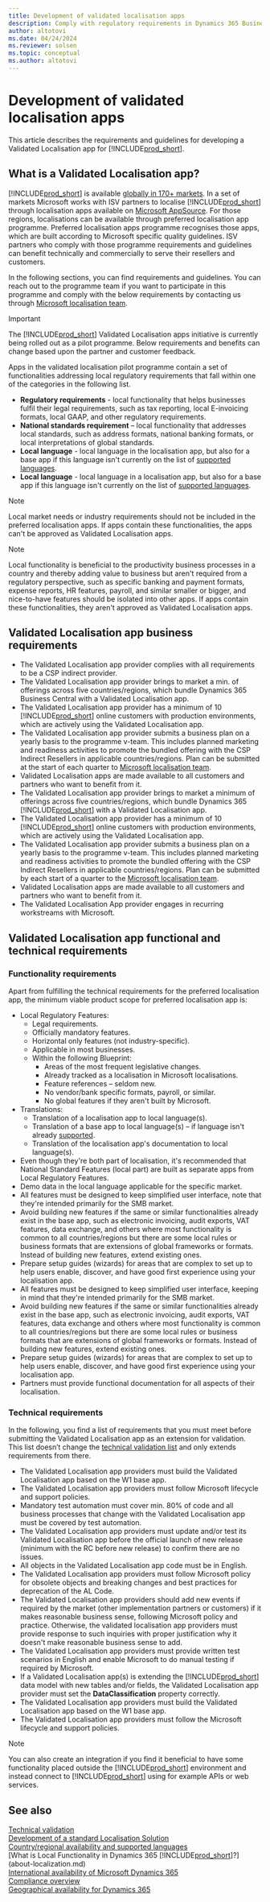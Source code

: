 ```yaml
---
title: Development of validated localisation apps
description: Comply with regulatory requirements in Dynamics 365 Business Central as a Validated Localisation App.
author: altotovi
ms.date: 04/24/2024
ms.reviewer: solsen
ms.topic: conceptual
ms.author: altotovi
---
```



# <a name="development-of-validated-localization-apps"></a>Development of validated localisation apps

This article describes the requirements and guidelines for developing a Validated Localisation app for [!INCLUDE[prod_short](includes/prod_short.md)].

## <a name="what-is-a-validated-localization-app"></a>What is a Validated Localisation app?

[!INCLUDE[prod_short](includes/prod_short.md)] is available [globally in 170+ markets](/dynamics365/business-central/dev-itpro/compliance/apptest-countries-and-translations?toc=/dynamics365/business-central/toc.json). In a set of markets Microsoft works with ISV partners to localise [!INCLUDE[prod_short](includes/prod_short.md)] through localisation apps available on [Microsoft AppSource](https://go.microsoft.com/fwlink/?linkid=2081646). For those regions, localisations can be available through preferred localisation app programme. Preferred localisation apps programme recognises those apps, which are built according to Microsoft specific quality guidelines. ISV partners who comply with those programme requirements and guidelines can benefit technically and commercially to serve their resellers and customers.  

In the following sections, you can find requirements and guidelines. You can reach out to the programme team if you want to participate in this programme and comply with the below requirements by contacting us through [Microsoft localisation team](mailto:d365bcloc@microsoft.com).   

> [!IMPORTANT]
> The [!INCLUDE[prod_short](includes/prod_short.md)] Validated Localisation apps initiative is currently being rolled out as a pilot programme. Below requirements and benefits can change based upon the partner and customer feedback.  

Apps in the validated localisation pilot programme contain a set of functionalities addressing local regulatory requirements that fall within one of the categories in the following list.  

- **Regulatory requirements** - local functionality that helps businesses fulfil their legal requirements, such as tax reporting, local E-invoicing formats, local GAAP, and other regulatory requirements.
- **National standards requirement** – local functionality that addresses local standards, such as address formats, national banking formats, or local interpretations of global standards.
- **Local language** - local language in the localisation app, but also for a base app if this language isn't currently on the list of [supported languages](/dynamics365/business-central/dev-itpro/compliance/apptest-countries-and-translations?toc=/dynamics365/business-central/toc.json).
- **Local language** - local language in a localisation app, but also for a base app if this language isn't currently on the list of [supported languages](/dynamics365/business-central/dev-itpro/compliance/apptest-countries-and-translations?toc=/dynamics365/business-central/toc.json).

> [!NOTE]
> Local market needs or industry requirements should not be included in the preferred localisation apps. If apps contain these functionalities, the apps can't be approved as Validated Localisation apps.

> [!NOTE]
> Local functionality is beneficial to the productivity business processes in a country and thereby adding value to business but aren't required from a regulatory perspective, such as specific banking and payment formats, expense reports, HR features, payroll, and similar smaller or bigger, and nice-to-have features should be isolated into other apps. If apps contain these functionalities, they aren't approved as Validated Localisation apps.   

## <a name="validated-localization-app-business-requirements"></a>Validated Localisation app business requirements

- The Validated Localisation app provider complies with all requirements to be a CSP indirect provider.  
- The Validated Localisation app provider brings to market a min. of offerings across five countries/regions, which bundle Dynamics 365 Business Central with a Validated Localisation app. 
- The Validated Localisation app provider has a minimum of 10 [!INCLUDE[prod_short](includes/prod_short.md)] online customers with production environments, which are actively using the Validated Localisation app. 
- The Validated Localisation app provider submits a business plan on a yearly basis to the programme v-team. This includes planned marketing and readiness activities to promote the bundled offering with the CSP Indirect Resellers in applicable countries/regions. Plan can be submitted at the start of each quarter to [Microsoft localisation team](mailto:d365bcloc@microsoft.com).  
- Validated Localisation apps are made available to all customers and partners who want to benefit from it.  
- The Validated Localisation app provider brings to market a minimum of offerings across five countries/regions, which bundle Dynamics 365 [!INCLUDE[prod_short](includes/prod_short.md)] with a Validated Localisation app. 
- The Validated Localisation app provider has a minimum of 10 [!INCLUDE[prod_short](includes/prod_short.md)] online customers with production environments, which are actively using the Validated Localisation app. 
- The Validated Localisation app provider submits a business plan on a yearly basis to the programme v-team. This includes planned marketing and readiness activities to promote the bundled offering with the CSP Indirect Resellers in applicable countries/regions. Plan can be submitted by each start of a quarter to the [Microsoft localisation team](mailto:d365bcloc@microsoft.com).  
- Validated Localisation apps are made available to all customers and partners who want to benefit from it.  
- The Validated Localisation App provider engages in recurring workstreams with Microsoft.

## <a name="validated-localization-app-functional-and-technical-requirements"></a>Validated Localisation app functional and technical requirements

### <a name="functionality-requirements"></a>Functionality requirements

Apart from fulfilling the technical requirements for the preferred localisation app, the minimum viable product scope for preferred localisation app is:  

- Local Regulatory Features:   
  - Legal requirements.   
  - Officially mandatory features. 
  - Horizontal only features (not industry-specific).  
  - Applicable in most businesses.  
  - Within the following Blueprint:   
    - Areas of the most frequent legislative changes. 
    - Already tracked as a localisation in Microsoft localisations. 
    - Feature references – seldom new.  
    - No vendor/bank specific formats, payroll, or similar. 
    - No global features if they aren't built by Microsoft. 
- Translations: 
  - Translation of a localisation app to local language(s). 
  - Translation of a base app to local language(s) – if language isn't already [supported](/dynamics365/business-central/dev-itpro/compliance/apptest-countries-and-translations?toc=/dynamics365/business-central/toc.json).  
  - Translation of the localisation app's documentation to local language(s). 
- Even though they're both part of localisation, it's recommended that National Standard Features (local part) are built as separate apps from Local Regulatory Features. 
- Demo data in the local language applicable for the specific market.   
- All features must be designed to keep simplified user interface, note that they're intended primarily for the SMB market.  
- Avoid building new features if the same or similar functionalities already exist in the base app, such as electronic invoicing, audit exports, VAT features, data exchange, and others where most functionality is common to all countries/regions but there are some local rules or business formats that are extensions of global frameworks or formats. Instead of building new features, extend existing ones.  
- Prepare setup guides (wizards) for areas that are complex to set up to help users enable, discover, and have good first experience using your localisation app.  
- All features must be designed to keep simplified user interface, keeping in mind that they're intended primarily for the SMB market.  
- Avoid building new features if the same or similar functionalities already exist in the base app, such as electronic invoicing, audit exports, VAT features, data exchange and others where most functionality is common to all countries/regions but there are some local rules or business formats that are extensions of global frameworks or formats. Instead of building new features, extend existing ones.    
- Prepare setup guides (wizards) for areas that are complex to set up to help users enable, discover, and have good first experience using your localisation app.  
- Partners must provide functional documentation for all aspects of their localisation.  

### <a name="technical-requirements"></a>Technical requirements

In the following, you find a list of requirements that you must meet before submitting the Validated Localisation app as an extension for validation. This list doesn’t change the [technical validation list](/dynamics365/business-central/dev-itpro/developer/devenv-checklist-submission) and only extends requirements from there.  

- The Validated Localisation app providers must build the Validated Localisation app based on the W1 base app.  
- The Validated Localisation app providers must follow Microsoft lifecycle and support policies.   
- Mandatory test automation must cover min. 80% of code and all business processes that change with the Validated Localisation app must be covered by test automation.  
- The Validated Localisation app providers must update and/or test its Validated Localisation app before the official launch of new release (minimum with the RC before new release) to confirm there are no issues. 
- All objects in the Validated Localisation app code must be in English.   
- The Validated Localisation app providers must follow Microsoft policy for obsolete objects and breaking changes and best practices for deprecation of the AL Code.  
- The Validated Localisation app providers should add new events if required by the market (other implementation partners or customers) if it makes reasonable business sense, following Microsoft policy and practice. Otherwise, the validated localisation app providers must provide response to such inquiries with proper justification why it doesn't make reasonable business sense to add. 
- The Validated Localisation app providers must provide written test scenarios in English and enable Microsoft to do manual testing if required by Microsoft.  
- If a Validated Localisation app(s) is extending the [!INCLUDE[prod_short](includes/prod_short.md)] data model with new tables and/or fields, the Validated Localisation app provider must set the **DataClassification** property correctly.
- The Validated Localisation app providers must build the Validated Localisation app based on the W1 base app.  
- The Validated Localisation app providers must follow the Microsoft lifecycle and support policies.   

> [!NOTE]  
> You can also create an integration if you find it beneficial to have some functionality placed outside the [!INCLUDE[prod_short](includes/prod_short.md)] environment and instead connect to [!INCLUDE[prod_short](includes/prod_short.md)] using for example APIs or web services.

## <a name="see-also"></a>See also

[Technical validation](/dynamics365/business-central/dev-itpro/developer/devenv-checklist-submission)  
[Development of a standard Localisation Solution](/dynamics365/business-central/dev-itpro/developer/readiness/readiness-develop-localization)  
[Country/regional availability and supported languages](/dynamics365/business-central/dev-itpro/compliance/apptest-countries-and-translations)  
[What is Local Functionality in Dynamics 365 [!INCLUDE[prod_short](includes/prod_short.md)]?](about-localization.md)  
[International availability of Microsoft Dynamics 365](/dynamics365/get-started/availability)  
[Compliance overview](compliance/compliance-overview.md)  
[Geographical availability for Dynamics 365](https://dynamics.microsoft.com/en-us/availability-reports/georeport/)  

